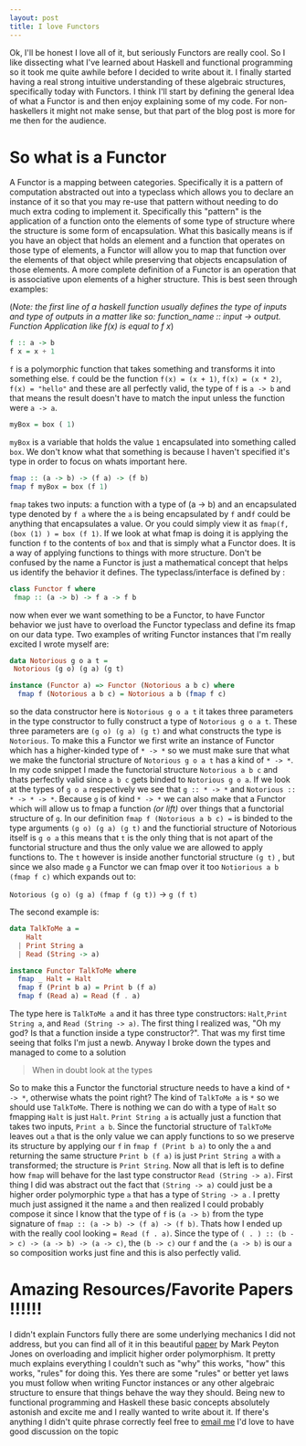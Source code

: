 ```yaml
---
layout: post
title: I love Functors
---
```


Ok, I'll be honest I love all of it, but seriously Functors are really cool. So I like dissecting what I've learned about Haskell and functional programming so it took me quite awhile before I decided to write about it. I finally started having a real strong intuitive understanding of these algebraic structures, specifically today with Functors. I think I'll start by defining the general Idea of what a Functor is and then enjoy explaining some of my code. For non-haskellers it might not make sense, but that part of the blog post is more for me then for the audience.

# So what is a Functor

A Functor is a mapping between categories. Specifically it is a pattern of computation abstracted out into a typeclass which allows you to declare an instance of it so that you may re-use that pattern without needing to do much extra coding to implement it. Specifically this "pattern" is the application of a function onto the elements of some type of structure where the structure is some form of encapsulation. What this basically means is if you have an object that holds an element and a function that operates on those type of elements, a Functor will allow you to map that function over the elements of that object while preserving that objects encapsulation of those elements. A more complete definition of a Functor is an operation that is associative upon elements of a higher structure. This is best seen through examples:

(_Note: the first line of a haskell function usually defines the type of inputs and type of outputs in a matter like so: function_name :: input -> output. Function Application like f(x) is equal to f x_)

```haskell
f :: a -> b
f x = x + 1
```

`f` is a polymorphic function that takes something and transforms it into something else. `f` could be the function `f(x) = (x + 1)`, `f(x) = (x * 2)`, `f(x) = "hello"` and these are all perfectly valid, the type of `f` is `a -> b` and that means the result doesn't have to match the input unless the function were `a -> a`.

```haskell
myBox = box ( 1)
```

`myBox` is a variable that holds the value `1` encapsulated into something called `box`. We don't know what that something is because I haven't specified it's type in order to focus on whats important here.

```haskell
fmap :: (a -> b) -> (f a) -> (f b)
fmap f myBox = box (f 1)
```

`fmap` takes two inputs: a function with a type of (a -> b) and an encapsulated type denoted by `f a` where the `a` is being encapsulated by `f` and`f` could be anything that encapsulates a value. Or you could simply view it as `fmap(f, (box (1) ) = box (f 1)`. If we look at what fmap is doing it is applying the function `f` to the contents of `box` and that is simply what a Functor does. It is a way of applying functions to things with more structure. Don't be confused by the name a Functor is just a mathematical concept that helps us identify the behavior it defines. The typeclass/interface is defined by :

```haskell
class Functor f where
 fmap :: (a -> b) -> f a -> f b
```

now when ever we want something to be a Functor, to have Functor behavior we just have to overload the Functor typeclass and define its fmap on our data type. Two examples of writing Functor instances that I'm really excited I wrote myself are:

```haskell
data Notorious g o a t =
 Notorious (g o) (g a) (g t)

instance (Functor a) => Functor (Notorious a b c) where
  fmap f (Notorious a b c) = Notorious a b (fmap f c)
```

so the data constructor here is `Notorious g o a t` it takes three parameters in the type constructor to fully construct a type of `Notorious g o a t`. These three parameters are `(g o) (g a) (g t)` and what constructs the type is `Notorious`. To make this a Functor we first write an instance of Functor which has a higher-kinded type of `* -> *` so we must make sure that what we make the functorial structure of `Notorious g o a t` has a kind of `* -> *`. In my code snippet I made the functorial structure `Notorious a b c` and thats perfectly valid since `a b c` gets binded to `Notorious g o a`. If we look at the types of `g o a` respectively we see that `g :: * -> *` and `Notorious :: * -> * -> *`. Because `g` is of kind `* -> *` we can also make that a Functor which will allow us to fmap a function _(or lift)_ over things that a functorial structure of `g`. In our definition `fmap f (Notorious a b c) =` is binded to the type arguments `(g o) (g a) (g t)` and the functiorial structure of Notorious itself is `g o a` this means that `t` is the only thing that is not apart of the functorial structure and thus the only value we are allowed to apply functions to. The `t` however is inside another functorial structure `(g t)` , but since we also made `g` a Functor we can fmap over it too `Notiorious a b (fmap f c)` which expands out to:

`Notorious (g o) (g a) (fmap f (g t))` -> `g (f t)`

The second example is:

```haskell
data TalkToMe a =
    Halt
  | Print String a
  | Read (String -> a)

instance Functor TalkToMe where
  fmap _ Halt = Halt
  fmap f (Print b a) = Print b (f a)
  fmap f (Read a) = Read (f . a)
```

The type here is `TalkToMe a` and it has three type constructors: `Halt`,`Print String a`, and `Read (String -> a)`. The first thing I realized was, "Oh my god? Is that a function inside a type constructor?". That was my first time seeing that folks I'm just a newb. Anyway I broke down the types and managed to come to a solution

> When in doubt look at the types

So to make this a Functor the functorial structure needs to have a kind of `* -> *`, otherwise whats the point right? The kind of `TalkToMe a` is `*` so we should use `TalkToMe`. There is nothing we can do with a type of `Halt` so fmapping `Halt` is just `Halt`. `Print String a` is actually just a function that takes two inputs, `Print a b`. Since the functorial structure of `TalkToMe` leaves out `a` that is the only value we can apply functions to so we preserve its structure by applying our `f` in `fmap f (Print b a)` to only the `a` and returning the same structure `Print b (f a)` is just `Print String a` with `a` transformed; the structure is `Print String`. Now all that is left is to define how `fmap` will behave for the last type constructor `Read (String -> a)`. First thing I did was abstract out the fact that `(String -> a)` could just be a higher order polymorphic type `a` that has a type of `String -> a` . I pretty much just assigned it the name `a` and then realized I could probably compose it since I know that the type of `f` is `(a -> b)` from the type signature of `fmap :: (a -> b) -> (f a) -> (f b)`. Thats how I ended up with the really cool looking `= Read (f . a)`. Since the type of `( . ) :: (b -> c) -> (a -> b) -> (a -> c)`, the `(b -> c)` our `f` and the `(a -> b)` is our `a` so composition works just fine and this is also perfectly valid.

# Amazing Resources/Favorite Papers !!!!!!

I didn't explain Functors fully there are some underlying mechanics I did not address, but you can find all of it in this beautiful [paper](http://web.cecs.pdx.edu/~mpj/pubs/fpca9three.pdf) by Mark Peyton Jones on overloading and implicit higher order polymorphism. It pretty much explains everything I couldn't such as "why" this works, "how" this works, "rules" for doing this. Yes there are some "rules" or better yet laws you must follow when writing Functor instances or any other algebraic structure to ensure that things behave the way they should. Being new to functional programming and Haskell these basic concepts absolutely astonish and excite me and I really wanted to write about it. If there's anything I didn't quite phrase correctly feel free to [email me](jportorreal77@gmail.com) I'd love to have good discussion on the topic
